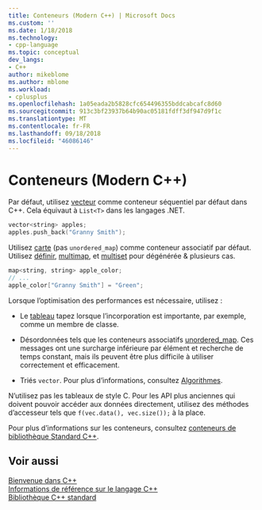 ```yaml
---
title: Conteneurs (Modern C++) | Microsoft Docs
ms.custom: ''
ms.date: 1/18/2018
ms.technology:
- cpp-language
ms.topic: conceptual
dev_langs:
- C++
author: mikeblome
ms.author: mblome
ms.workload:
- cplusplus
ms.openlocfilehash: 1a05eada2b5828cfc654496355bddcabcafc8d60
ms.sourcegitcommit: 913c3bf23937b64b90ac05181fdff3df947d9f1c
ms.translationtype: MT
ms.contentlocale: fr-FR
ms.lasthandoff: 09/18/2018
ms.locfileid: "46086146"
---
```

# <a name="containers-modern-c"></a>Conteneurs (Modern C++)

Par défaut, utilisez [vecteur](../standard-library/vector-class.md) comme conteneur séquentiel par défaut dans C++. Cela équivaut à `List<T>` dans les langages .NET.

```cpp
vector<string> apples;
apples.push_back("Granny Smith");
```

Utilisez [carte](../standard-library/map-class.md) (pas `unordered_map`) comme conteneur associatif par défaut. Utilisez [définir](../standard-library/set-class.md), [multimap](../standard-library/multimap-class.md), et [multiset](../standard-library/multiset-class.md) pour dégénérée & plusieurs cas.

```cpp
map<string, string> apple_color;
// ...
apple_color["Granny Smith"] = "Green";
```

Lorsque l’optimisation des performances est nécessaire, utilisez :

- Le [tableau](../standard-library/array-class-stl.md) tapez lorsque l’incorporation est importante, par exemple, comme un membre de classe.

- Désordonnées tels que les conteneurs associatifs [unordered_map](../standard-library/unordered-map-class.md). Ces messages ont une surcharge inférieure par élément et recherche de temps constant, mais ils peuvent être plus difficile à utiliser correctement et efficacement.

- Triés `vector`. Pour plus d’informations, consultez [Algorithmes](../cpp/algorithms-modern-cpp.md).

N’utilisez pas les tableaux de style C. Pour les API plus anciennes qui doivent pouvoir accéder aux données directement, utilisez des méthodes d’accesseur tels que `f(vec.data(), vec.size());` à la place.

Pour plus d’informations sur les conteneurs, consultez [conteneurs de bibliothèque Standard C++](../standard-library/stl-containers.md).

## <a name="see-also"></a>Voir aussi

[Bienvenue dans C++](../cpp/welcome-back-to-cpp-modern-cpp.md)<br/>
[Informations de référence sur le langage C++](../cpp/cpp-language-reference.md)<br/>
[Bibliothèque C++ standard](../standard-library/cpp-standard-library-reference.md)